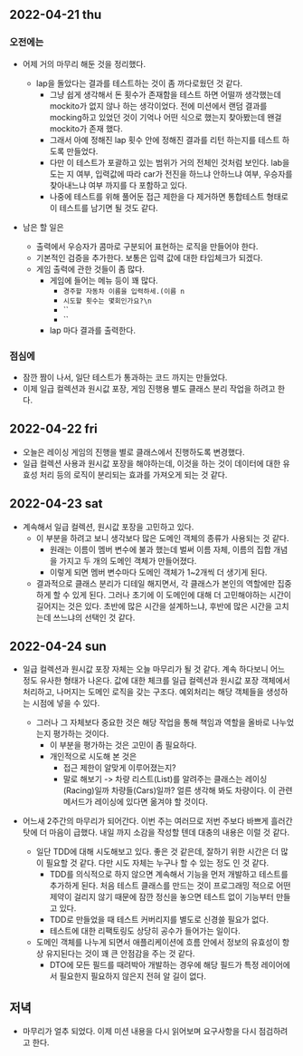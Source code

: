 ## 2022-04-21 thu
### 오전에는 
- 어제 거의 마무리 해둔 것을 정리했다. 
  - lap을 돌았다는 결과를 테스트하는 것이 좀 까다로웠던 것 같다.
    - 그냥 쉽게 생각해서 돈 횟수가 존재함을 테스트 하면 어떨까 생각했는데 mockito가 없지 않나 하는 생각이었다. 전에 미션에서 랜덤 결과를 mocking하고 있었던 것이 기억나 어떤 식으로 했는지 찾아봤는데 왠걸 mockito가 존재 했다.
    - 그래서 아예 정해진 lap 횟수 안에 정해진 결과를 리턴 하는지를 테스트 하도록 만들었다.
    - 다만 이 테스트가 포괄하고 있는 범위가 거의 전체인 것처럼 보인다. lab을 도는 지 여부, 입력값에 따라 car가 전진을 하느냐 안하느냐 여부, 우승자를 찾아내느냐 여부 까지를 다 포함하고 있다.
    - 나중에 테스트를 위해 풀어둔 접근 제한을 다 제거하면 통합테스트 형태로 이 테스트를 남기면 될 것도 같다.

- 남은 할 일은
  - 출력에서 우승자가 콤마로 구분되어 표현하는 로직을 만들어야 한다.
  - 기본적인 검증을 추가한다. 보통은 입력 값에 대한 타입체크가 되겠다.
  - 게임 출력에 관한 것들이 좀 많다.
    - 게임에 들어는 메뉴 등이 꽤 많다.
      - `경주할 자동차 이름을 입력하세.(이름 n`
      - `시도할 횟수는 몇회인가요?\n`
      - ``
      - ``
    - lap 마다 결과를 출력한다.

### 점심에
- 잠깐 짬이 나서, 일단 테스트가 통과하는 코드 까지는 만들었다.
- 이제 일급 컬렉션과 원시값 포장, 게임 진행용 별도 클래스 분리 작업을 하려고 한다.


## 2022-04-22 fri
- 오늘은 레이싱 게임의 진행을 별로 클래스에서 진행하도록 변경했다.
- 일급 컬렉션 사용과 원시값 포장을 해야하는데, 이것을 하는 것이 데이터에 대한 유효성 처리 등의 로직이 분리되는 효과를 가져오게 되는 것 같다.


## 2022-04-23 sat
- 계속해서 일급 컬렉션, 원시값 포장을 고민하고 있다.
  - 이 부분을 하려고 보니 생각보다 많은 도메인 객체의 종류가 사용되는 것 같다.
    - 원래는 이름이 멤버 변수에 불과 했는데 벌써 이름 자체, 이름의 집합 개념을 가지고 두 개의 도메인 객체가 만들어졌다.
    - 이렇게 되면 멤버 변수마다 도메인 객체가 1~2개씩 더 생기게 된다. 
  - 결과적으로 클래스 분리가 디테일 해지면서, 각 클래스가 본인의 역할에만 집중하게 할 수 있게 된다. 그러나 초기에 이 도메인에 대해 더 고민해야하는 시간이 길어지는 것은 있다. 초반에 많은 시간을 설계하느냐, 후반에 많은 시간을 고치는데 쓰느냐의 선택인 것 같다.


## 2022-04-24 sun
- 일급 컬렉션과 원시값 포장 자체는 오늘 마무리가 될 것 같다. 계속 하다보니 어느 정도 유사한 형태가 나온다. 값에 대한 체크를 일급 컬렉션과 원시값 포장 객체에서 처리하고, 나머지는 도메인 로직을 갖는 구조다. 예외처리는 해당 객체들을 생성하는 시점에 넣을 수 있다.
  - 그러나 그 자체보다 중요한 것은 해당 작업을 통해 책임과 역할을 올바로 나누었는지 평가하는 것이다. 
    - 이 부분을 평가하는 것은 고민이 좀 필요하다.
    - 개인적으로 시도해 본 것은 
      - 접근 제한이 알맞게 이루어졌는지?
      - 말로 해보기 -> 차량 리스트(List<Car>)를 알려주는 클래스는 레이싱(Racing)일까 차량들(Cars)일까? 얼른 생각해 봐도 차량이다. 이 관련 메서드가 레이싱에 있다면 옮겨야 할 것이다.

- 어느새 2주간의 마무리가 되어간다. 이번 주는 여러므로 저번 주보다 바쁘게 흘러간 탓에 더 마음이 급했다. 내일 까지 소감을 작성할 텐데 대충의 내용은 이럴 것 같다.
  - 일단 TDD에 대해 시도해보고 있다. 좋은 것 같은데, 잘하기 위한 시간은 더 많이 필요할 것 같다. 다만 시도 자체는 누구나 할 수 있는 정도 인 것 같다.
    - TDD를 의식적으로 하지 않으면 계속해서 기능을 먼저 개발하고 테스트를 추가하게 된다. 처음 테스트 클래스를 만드는 것이 프로그래밍 적으로 어떤 제약이 걸리지 않기 때문에 잠깐 정신을 놓으면 테스트 없이 기능부터 만들고 있다.
    - TDD로 만들었을 때 테스트 커버리지를 별도로 신경쓸 필요가 없다.
    - 테스트에 대한 리팩토링도 상당히 공수가 들어가는 일이다.
  - 도메인 객체를 나누게 되면서 애플리케이션에 흐름 안에서 정보의 유효성이 항상 유지된다는 것이 꽤 큰 안점감을 주는 것 같다.
    - DTO에 모든 필드를 때려박아 개발하는 경우에 해당 필드가 특정 레이어에서 필요한지 필요하지 않은지 전혀 알 길이 없다.

## 저녁
- 마무리가 얼추 되었다. 이제 미션 내용을 다시 읽어보며 요구사항을 다시 점검하려고 한다.